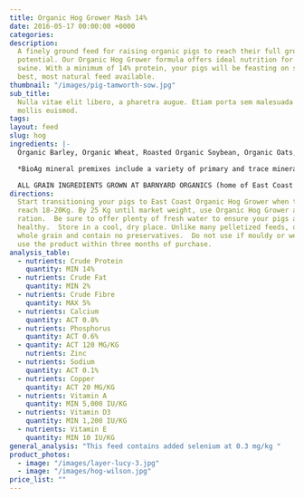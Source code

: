 ```yaml
---
title: Organic Hog Grower Mash 14%
date: 2016-05-17 00:00:00 +0000
categories:
description:
  A finely ground feed for raising organic pigs to reach their full growth
  potential. Our Organic Hog Grower formula offers ideal nutrition for your growing
  swine. With a minimum of 14% protein, your pigs will be feasting on some of the
  best, most natural feed available.
thumbnail: "/images/pig-tamworth-sow.jpg"
sub_title:
  Nulla vitae elit libero, a pharetra augue. Etiam porta sem malesuada magna
  mollis euismod.
tags:
layout: feed
slug: hog
ingredients: |-
  Organic Barley, Organic Wheat, Roasted Organic Soybean, Organic Oats, Organic Corn & Bio Ag Hog Grower Mineral Premix*.

  *BioAg mineral premixes include a variety of primary and trace minerals and vitamins, from sources such as: limestone; kelp meal; natural trace mineral salt; DL methionine and lysine in the layer mash (amino acids); selenium yeast; probiotics; enzymes; vitamins A, D, and E, plus vitamin B complex in addition to those vitamins in the premix.

  ALL GRAIN INGREDIENTS GROWN AT BARNYARD ORGANICS (home of East Coast Organic Grainery) except corn (source:  Le Moulins des Cèdres, QC)
directions:
  Start transitioning your pigs to East Coast Organic Hog Grower when they
  reach 18-20Kg. By 25 Kg until market weight, use Organic Hog Grower as their sole
  ration.  Be sure to offer plenty of fresh water to ensure your pigs are happy and
  healthy.  Store in a cool, dry place. Unlike many pelletized feeds, our feeds are
  whole grain and contain no preservatives.  Do not use if mouldy or wet and aim to
  use the product within three months of purchase.
analysis_table:
  - nutrients: Crude Protein
    quantity: MIN 14%
  - nutrients: Crude Fat
    quantity: MIN 2%
  - nutrients: Crude Fibre
    quantity: MAX 5%
  - nutrients: Calcium
    quantity: ACT 0.8%
  - nutrients: Phosphorus
    quantity: ACT 0.6%
  - quantity: ACT 120 MG/KG
    nutrients: Zinc
  - nutrients: Sodium
    quantity: ACT 0.1%
  - nutrients: Copper
    quantity: ACT 20 MG/KG
  - nutrients: Vitamin A
    quantity: MIN 5,000 IU/KG
  - nutrients: Vitamin D3
    quantity: MIN 1,200 IU/KG
  - nutrients: Vitamin E
    quantity: MIN 10 IU/KG
general_analysis: "This feed contains added selenium at 0.3 mg/kg "
product_photos:
  - image: "/images/layer-lucy-3.jpg"
  - image: "/images/hog-wilson.jpg"
price_list: ""
---
```

